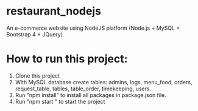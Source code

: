 # restaurant_nodejs
An e-commerce website using NodeJS platform (Node.js + MySQL + Bootstrap 4 + JQuery).
# How to run this project:
  1. Clone this project
  2. With MySQL database create tables: admins, logs, menu_food, orders, request_table, tables, table_order, timekeeping, users. 
  3. Run "npm install" to install all packages in package.json file.
  4. Run "npm start " to start the project
